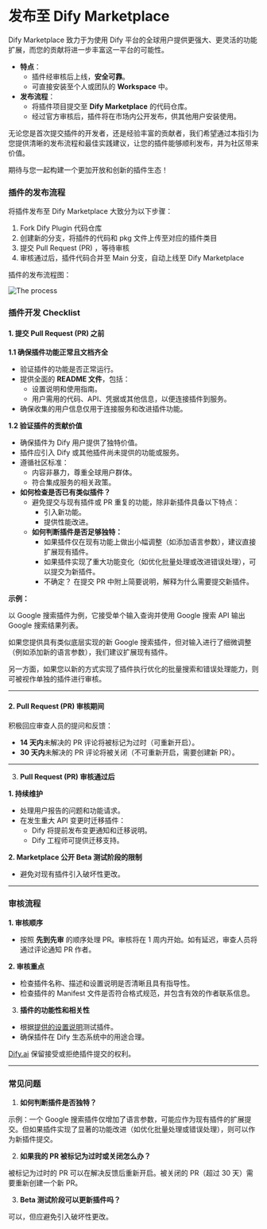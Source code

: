 # 发布至 Dify Marketplace

Dify Marketplace 致力于为使用 Dify 平台的全球用户提供更强大、更灵活的功能扩展，而您的贡献将进一步丰富这一平台的可能性。

* **特点**：
  * 插件经审核后上线，**安全可靠**。
  * 可直接安装至个人或团队的 **Workspace** 中。
* **发布流程**：
  * 将插件项目提交至 **Dify Marketplace** 的代码仓库。
  * 经过官方审核后，插件将在市场内公开发布，供其他用户安装使用。

无论您是首次提交插件的开发者，还是经验丰富的贡献者，我们希望通过本指引为您提供清晰的发布流程和最佳实践建议，让您的插件能够顺利发布，并为社区带来价值。

期待与您一起构建一个更加开放和创新的插件生态！

### 插件的发布流程

将插件发布至 Dify Marketplace 大致分为以下步骤：

1. Fork Dify Plugin 代码仓库
2. 创建新的分支，将插件的代码和 pkg 文件上传至对应的插件类目
3. 提交 Pull Request (PR) ，等待审核
4. 审核通过后，插件代码合并至 Main 分支，自动上线至 Dify Marketplace

插件的发布流程图：

![ The process ](https://assets-docs.dify.ai/2024/12/fdaf16a2017d290bd5b045344f78660c.png)

### 插件开发 Checklist

#### 1. 提交 Pull Request (PR) 之前 

**1.1 确保插件功能正常且文档齐全**

* 验证插件的功能是否正常运行。
* 提供全面的 **README 文件**，包括：
  * 设置说明和使用指南。
  * 用户需用的代码、API、凭据或其他信息，以便连接插件到服务。
* 确保收集的用户信息仅用于连接服务和改进插件功能。

**1.2 验证插件的贡献价值**

* 确保插件为 Dify 用户提供了独特价值。
* 插件应引入 Dify 或其他插件尚未提供的功能或服务。
* 遵循社区标准：
  * 内容非暴力，尊重全球用户群体。
  * 符合集成服务的相关政策。
* **如何检查是否已有类似插件？**
  * 避免提交与现有插件或 PR 重复的功能，除非新插件具备以下特点：
    * 引入新功能。
    * 提供性能改进。
  * **如何判断插件是否足够独特：**
    * 如果插件仅在现有功能上做出小幅调整（如添加语言参数），建议直接扩展现有插件。
    * 如果插件实现了重大功能变化（如优化批量处理或改进错误处理），可以提交为新插件。
    * 不确定？ 在提交 PR 中附上简要说明，解释为什么需要提交新插件。

**示例：**

以 Google 搜索插件为例，它接受单个输入查询并使用 Google 搜索 API 输出 Google 搜索结果列表。

如果您提供具有类似底层实现的新 Google 搜索插件，但对输入进行了细微调整（例如添加新的语言参数），我们建议扩展现有插件。

另一方面，如果您以新的方式实现了插件执行优化的批量搜索和错误处理能力，则可被视作单独的插件进行审核。

***

#### 2. Pull Request (PR)  审核期间

积极回应审查人员的提问和反馈：

* **14 天内**未解决的 PR 评论将被标记为过时（可重新开启）。
* **30 天内**未解决的 PR 评论将被关闭（不可重新开启，需要创建新 PR）。

***

3. **Pull Request (PR) 审核通过后**

**1. 持续维护**

* 处理用户报告的问题和功能请求。
* 在发生重大 API 变更时迁移插件：
  * Dify 将提前发布变更通知和迁移说明。
  * Dify 工程师可提供迁移支持。

**2. Marketplace 公开 Beta 测试阶段的限制**

* 避免对现有插件引入破坏性更改。

***

### 审核流程

**1. 审核顺序**

* 按照 **先到先审** 的顺序处理 PR。审核将在 1 周内开始。如有延迟，审查人员将通过评论通知 PR 作者。

**2. 审核重点**

* 检查插件名称、描述和设置说明是否清晰且具有指导性。
* 检查插件的 Manifest 文件是否符合格式规范，并包含有效的作者联系信息。

3. **插件的功能性和相关性**

* 根据[提供的设置说明](../quick-start/developing-plugins/)测试插件。
* 确保插件在 Dify 生态系统中的用途合理。

[Dify.ai](https://dify.ai/) 保留接受或拒绝插件提交的权利。

***

### 常见问题

1. **如何判断插件是否独特？**

示例：一个 Google 搜索插件仅增加了语言参数，可能应作为现有插件的扩展提交。但如果插件实现了显著的功能改进（如优化批量处理或错误处理），则可以作为新插件提交。

2. **如果我的 PR 被标记为过时或关闭怎么办？**

被标记为过时的 PR 可以在解决反馈后重新开启。被关闭的 PR（超过 30 天）需要重新创建一个新 PR。

3. **Beta 测试阶段可以更新插件吗？**

可以，但应避免引入破坏性更改。



